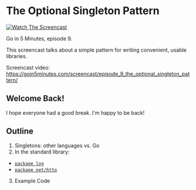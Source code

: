# The Optional Singleton Pattern

[![Watch The Screencast](https://goin5minutes.com/img/watch-screencast.svg)](https://goin5minutes.com/screencast/episode_9_the_optional_singleton_pattern/)

Go in 5 Minutes, episode 9.

This screencast talks about a simple pattern for writing convenient, usable libraries.

Screencast video:
https://goin5minutes.com/screencast/episode_9_the_optional_singleton_pattern/

## Welcome Back!

I hope everyone had a good break. I'm happy to be back!

## Outline

1. Singletons: other languages vs. Go
2. In the standard library:
  - [`package log`](https://golang.org/src/log/log.go#L305)
  - [`package net/http`](https://golang.org/src/net/http/client.go#L280)
3. Example Code
